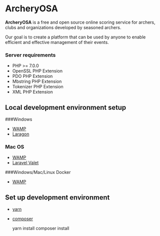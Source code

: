 # ArcheryOSA

**ArcheryOSA** is a free and open source online scoring service for archers, clubs and organizations developed by seasoned archers.

Our goal is to create a platform that can be used by anyone to enable efficient and effective management of their events.

### Server requirements

* PHP >= 7.0.0
* OpenSSL PHP Extension
* PDO PHP Extension
* Mbstring PHP Extension
* Tokenizer PHP Extension
* XML PHP Extension

## Local development environment setup

###Windows
* [WAMP](http://www.wampserver.com/)
* [Laragon](https://laragon.org/)

### Mac OS
* [WAMP](https://www.mamp.info/en/)
* [Laravel Valet](https://laravel.com/docs/5.5/valet)

###Windows/Mac/Linux Docker
* [WAMP](https://phpdocker.io/generator)

## Set up development environment

* [yarn](https://yarnpkg.com/lang/en/docs/install/)
* [composer](https://getcomposer.org/)

    yarn install
    composer install










